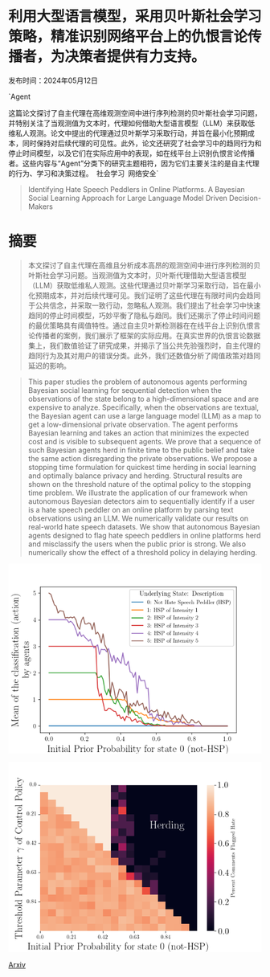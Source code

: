 # 利用大型语言模型，采用贝叶斯社会学习策略，精准识别网络平台上的仇恨言论传播者，为决策者提供有力支持。

发布时间：2024年05月12日

`Agent

这篇论文探讨了自主代理在高维观测空间中进行序列检测的贝叶斯社会学习问题，并特别关注了当观测值为文本时，代理如何借助大型语言模型（LLM）来获取低维私人观测。论文中提出的代理通过贝叶斯学习采取行动，并旨在最小化预期成本，同时保持对后续代理的可见性。此外，论文还研究了社会学习中的趋同行为和停止时间模型，以及它们在实际应用中的表现，如在线平台上识别仇恨言论传播者。这些内容与“Agent”分类下的研究主题相符，因为它们主要关注的是自主代理的行为、学习和决策过程。` `社会学习` `网络安全`

> Identifying Hate Speech Peddlers in Online Platforms. A Bayesian Social Learning Approach for Large Language Model Driven Decision-Makers

# 摘要

> 本文探讨了自主代理在高维且分析成本高昂的观测空间中进行序列检测的贝叶斯社会学习问题。当观测值为文本时，贝叶斯代理借助大型语言模型（LLM）获取低维私人观测。这些代理通过贝叶斯学习采取行动，旨在最小化预期成本，并对后续代理可见。我们证明了这些代理在有限时间内会趋同于公共信念，并采取一致行动，忽略私人观测。我们提出了社会学习中快速趋同的停止时间模型，巧妙平衡了隐私与趋同。我们还揭示了停止时间问题的最优策略具有阈值特性。通过自主贝叶斯检测器在在线平台上识别仇恨言论传播者的案例，我们展示了框架的实际应用。在真实世界的仇恨言论数据集上，我们数值验证了研究成果，并揭示了当公共先验强烈时，自主代理的趋同行为及其对用户的错误分类。此外，我们还数值分析了阈值政策对趋同延迟的影响。

> This paper studies the problem of autonomous agents performing Bayesian social learning for sequential detection when the observations of the state belong to a high-dimensional space and are expensive to analyze. Specifically, when the observations are textual, the Bayesian agent can use a large language model (LLM) as a map to get a low-dimensional private observation. The agent performs Bayesian learning and takes an action that minimizes the expected cost and is visible to subsequent agents. We prove that a sequence of such Bayesian agents herd in finite time to the public belief and take the same action disregarding the private observations. We propose a stopping time formulation for quickest time herding in social learning and optimally balance privacy and herding. Structural results are shown on the threshold nature of the optimal policy to the stopping time problem. We illustrate the application of our framework when autonomous Bayesian detectors aim to sequentially identify if a user is a hate speech peddler on an online platform by parsing text observations using an LLM. We numerically validate our results on real-world hate speech datasets. We show that autonomous Bayesian agents designed to flag hate speech peddlers in online platforms herd and misclassify the users when the public prior is strong. We also numerically show the effect of a threshold policy in delaying herding.

![利用大型语言模型，采用贝叶斯社会学习策略，精准识别网络平台上的仇恨言论传播者，为决策者提供有力支持。](../../../paper_images/2405.07417/public_belief_grid.png)

![利用大型语言模型，采用贝叶斯社会学习策略，精准识别网络平台上的仇恨言论传播者，为决策者提供有力支持。](../../../paper_images/2405.07417/public_belief_thresholds.png)

[Arxiv](https://arxiv.org/abs/2405.07417)
